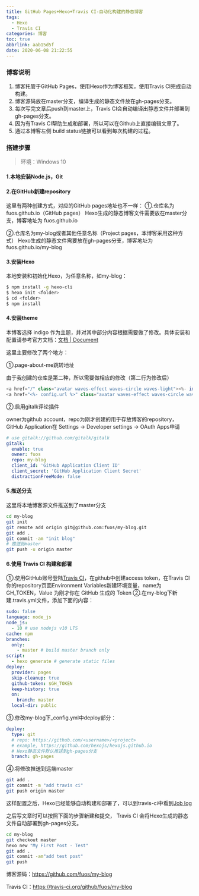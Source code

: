 ```yaml
---
title: GitHub Pages+Hexo+Travis CI-自动化构建的静态博客
tags:
  - Hexo
  - Travis CI
categories: 博客
toc: true
abbrlink: aab15d5f
date: 2020-06-08 21:22:55
---
```


### 博客说明

1. 博客托管于GitHub Pages，使用Hexo作为博客框架，使用Travis CI完成自动构建。
2. 博客源码放在master分支，编译生成的静态文件放在gh-pages分支。
3. 每次写完文章后push到master上，Travis CI会自动编译出静态文件并部署到gh-pages分支。
4. 因为有Travis CI帮助生成和部署，所以可以在Github上直接编辑文章了。
5. 通过本博客左侧 build status链接可以看到每次构建的过程。

### 搭建步骤

>环境：Windows 10

#### 1.本地安装Node.js，Git

#### 2.在GitHub新建repository

这里有两种创建方式，对应的GitHub pages地址也不一样：
①.仓库名为fuos.github.io（GitHub pages）
Hexo生成的静态博客文件需要放在master分支，博客地址为 fuos.github.io

②.仓库名为my-blog或者其他任意名称（Project pages，本博客采用这种方式）
Hexo生成的静态文件需要放在gh-pages分支，博客地址为 fuos.github.io/my-blog

#### 3.安装Hexo

本地安装和初始化Hexo，<folder>为任意名称，如my-blog：

``` bash
$ npm install -g hexo-cli
$ hexo init <folder>
$ cd <folder>
$ npm install
```

#### 4.安装theme

本博客选择 indigo 作为主题，并对其中部分内容根据需要做了修改。具体安装和配置请参考官方文档：[文档 | Document](https://github.com/yscoder/hexo-theme-indigo/wiki)

这里主要修改了两个地方：

①.page-about-me跳转地址

由于我创建的仓库是第二种，所以需要做相应的修改（第二行为修改后）

```javascript
<a href="/" class="avatar waves-effect waves-circle waves-light"><%- image_tag(theme.avatar) %></a>
<a href="<%- config.url %>" class="avatar waves-effect waves-circle waves-light"><%- image_tag(theme.avatar) %></a>
```
②.启用gitalk评论插件

owner为github account，repo为刚才创建的用于存放博客的repository，GitHub Application在 Settings -> Developer settings -> OAuth Apps申请

```yaml
# use gitalk://github.com/gitalk/gitalk
gitalk: 
  enable: true
  owner: fuos
  repo: my-blog
  client_id: 'GitHub Application Client ID'
  client_secret: 'GitHub Application Client Secret'
  distractionFreeMode: false
```

#### 5.推送分支

这里将本地博客源文件推送到了master分支

```bash
cd my-blog 
git init 
git remote add origin git@github.com:fuos/my-blog.git
git add . 
git commit -am "init blog" 
# 推送到master
git push -u origin master
```

#### 6.使用 Travis CI 构建和部署

①.使用GitHub账号登陆[Travis CI](https://travis-ci.org/)，在github中创建access token，在Travis CI你的repository页面Environment Variables新建环境变量，name为GH_TOKEN，Value 为刚才你在 GitHub 生成的 Token
②.在my-blog下新建.travis.yml文件，添加下面的内容：

```yaml
sudo: false
language: node_js
node_js:
  - 10 # use nodejs v10 LTS
cache: npm
branches:
  only:
    - master # build master branch only
script:
  - hexo generate # generate static files
deploy:
  provider: pages
  skip-cleanup: true
  github-token: $GH_TOKEN
  keep-history: true
  on:
    branch: master
  local-dir: public
```

③.修改my-blog下_config.yml中deploy部分：

```yaml
deploy:
  type: git
  # repo: https://github.com/<username>/<project>
  # example, https://github.com/hexojs/hexojs.github.io
  # Hexo静态文件默认推送到gh-pages分支
  branch: gh-pages
```

④.将修改推送到远端master

```bash
git add .
git commit -m "add travis ci"
git push origin master
```

这样配置之后，Hexo已经能够自动构建和部署了，可以到travis-ci中看到[Job log](https://travis-ci.org/github/fuos/my-blog/jobs/696306109)

之后写文章时可以按照下面的步骤新建和提交， Travis CI 会将Hexo生成的静态文件自动部署到gh-pages分支。

```bash
cd my-blog 
git checkout master 
hexo new "My First Post - Test" 
git add . 
git commit -am"add test post" 
git push
```

博客源码：https://github.com/fuos/my-blog

Travis CI：https://travis-ci.org/github/fuos/my-blog



